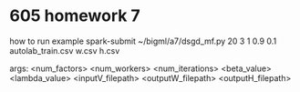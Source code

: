 # 605 homework 7

how to run example
spark-submit ~/bigml/a7/dsgd_mf.py 20 3 1 0.9 0.1 autolab_train.csv w.csv h.csv

args:
<num_factors> <num_workers> <num_iterations> <beta_value> <lambda_value> <inputV_filepath> <outputW_filepath> <outputH_filepath>
